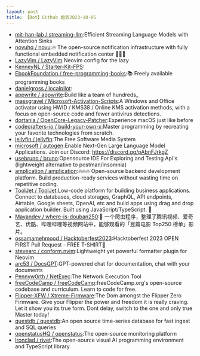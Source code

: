 ```yaml
---
layout: post
title: 【Bot】Github 趋势2023-10-05
---
```


* [mit-han-lab / streaming-llm](https://github.com/mit-han-lab/streaming-llm):Efficient Streaming Language Models with Attention Sinks
* [novuhq / novu](https://github.com/novuhq/novu):🔥 The open-source notification infrastructure with fully functional embedded notification center 🚀🚀🚀
* [LazyVim / LazyVim](https://github.com/LazyVim/LazyVim):Neovim config for the lazy
* [KenneyNL / Starter-Kit-FPS](https://github.com/KenneyNL/Starter-Kit-FPS):
* [EbookFoundation / free-programming-books](https://github.com/EbookFoundation/free-programming-books):📚 Freely available programming books
* [danielgross / localpilot](https://github.com/danielgross/localpilot):
* [appwrite / appwrite](https://github.com/appwrite/appwrite):Build like a team of hundreds_
* [massgravel / Microsoft-Activation-Scripts](https://github.com/massgravel/Microsoft-Activation-Scripts):A Windows and Office activator using HWID / KMS38 / Online KMS activation methods, with a focus on open-source code and fewer antivirus detections.
* [dortania / OpenCore-Legacy-Patcher](https://github.com/dortania/OpenCore-Legacy-Patcher):Experience macOS just like before
* [codecrafters-io / build-your-own-x](https://github.com/codecrafters-io/build-your-own-x):Master programming by recreating your favorite technologies from scratch.
* [jellyfin / jellyfin](https://github.com/jellyfin/jellyfin):The Free Software Media System
* [microsoft / autogen](https://github.com/microsoft/autogen):Enable Next-Gen Large Language Model Applications. Join our Discord: https://discord.gg/pAbnFJrkgZ
* [usebruno / bruno](https://github.com/usebruno/bruno):Opensource IDE For Exploring and Testing Api's (lightweight alternative to postman/insomnia)
* [amplication / amplication](https://github.com/amplication/amplication):🔥🔥🔥 Open-source backend development platform. Build production-ready services without wasting time on repetitive coding.
* [ToolJet / ToolJet](https://github.com/ToolJet/ToolJet):Low-code platform for building business applications. Connect to databases, cloud storages, GraphQL, API endpoints, Airtable, Google sheets, OpenAI, etc and build apps using drag and drop application builder. Built using JavaScript/TypeScript. 🚀
* [Mayandev / where-is-douban250](https://github.com/Mayandev/where-is-douban250):🐛 一个爬虫程序，整理了腾讯视频、爱奇艺、优酷、哔哩哔哩等视频网站中，能够观看的「豆瓣电影 Top250 榜单」影片。
* [ossamamehmood / Hacktoberfest2023](https://github.com/ossamamehmood/Hacktoberfest2023):Hacktoberfest 2023 OPEN FIRST Pull Request - FREE T-SHIRT🎉
* [stevearc / conform.nvim](https://github.com/stevearc/conform.nvim):Lightweight yet powerful formatter plugin for Neovim
* [arc53 / DocsGPT](https://github.com/arc53/DocsGPT):GPT-powered chat for documentation, chat with your documents
* [Pennyw0rth / NetExec](https://github.com/Pennyw0rth/NetExec):The Network Execution Tool
* [freeCodeCamp / freeCodeCamp](https://github.com/freeCodeCamp/freeCodeCamp):freeCodeCamp.org's open-source codebase and curriculum. Learn to code for free.
* [Flipper-XFW / Xtreme-Firmware](https://github.com/Flipper-XFW/Xtreme-Firmware):The Dom amongst the Flipper Zero Firmware. Give your Flipper the power and freedom it is really craving. Let it show you its true form. Dont delay, switch to the one and only true Master today!
* [questdb / questdb](https://github.com/questdb/questdb):An open source time-series database for fast ingest and SQL queries
* [openstatusHQ / openstatus](https://github.com/openstatusHQ/openstatus):The open-source monitoring platform
* [Ironclad / rivet](https://github.com/Ironclad/rivet):The open-source visual AI programming environment and TypeScript library
